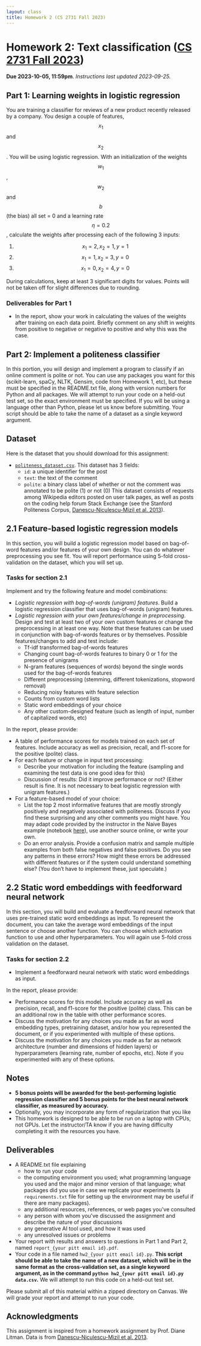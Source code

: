 ```yaml
---
layout: class
title: Homework 2 (CS 2731 Fall 2023)
---
```


# Homework 2: Text classification ([CS 2731 Fall 2023](https://michaelmilleryoder.github.io/cs2731_fall2023/))
**Due 2023-10-05, 11:59pm**. *Instructions last updated 2023-09-25.*

## Part 1: Learning weights in logistic regression
You are training a classifier for reviews of a new product recently released by a company. You design a couple of features, $$x_1$$ and $$x_2$$. You will be using logistic regression.
With an initialization of the weights $$w_1$$, $$w_2$$ and $$b$$ (the bias) all set = 0 and a learning rate $$\eta=0.2$$, calculate the weights after processing each of the following 3 inputs:
1. $$x_1 = 2, x_2 = 1, y = 1$$
2. $$x_1 = 1, x_2 = 3, y = 0$$
3. $$x_1 = 0, x_2 = 4, y = 0$$

During calculations, keep at least 3 significant digits for values. Points will not be taken off for slight differences due to rounding.

### Deliverables for Part 1
* In the report, show your work in calculating the values of the weights after training on each data point. 
Briefly comment on any shift in weights from positive to negative or negative to positive and why this was the case.

## Part 2: Implement a politeness classifier
In this portion, you will design and implement a program to classify if an online comment is polite or not. You can use any packages you want for this (scikit-learn, spaCy, NLTK, Gensim, code from Homework 1, etc), but these must be specified in the README.txt file, along with version numbers for Python and all packages. We will attempt to run your code on a held-out test set, so the exact environment must be specified. If you will be using a language other than Python, please let us know before submitting. Your script should be able to take the name of a dataset as a single keyword argument.

## Dataset
Here is the dataset that you should download for this assignment:

* [`politeness_dataset.csv`](hw2/politeness_data.csv). This dataset has 3 fields:
	* `id`: a unique identifier for the post
	* `text`: the text of the comment
	* `polite`: a binary class label of whether or not the comment was annotated to be polite (1) or not (0)
This dataset consists of requests among Wikipedia editors posted on user talk pages, as well as posts on the coding help forum Stack Exchange (see the Stanford Politeness Corpus, [Danescu-Niculescu-Mizil et al. 2013](https://aclanthology.org/P13-1025)). 

## 2.1 Feature-based logistic regression models
In this section, you will build a logistic regression model based on bag-of-word features and/or features of your own design. You can do whatever preprocessing you see fit. You will report performance using 5-fold cross-validation on the dataset, which you will set up. 

### Tasks for section 2.1
Implement and try the following feature and model combinations:
* *Logistic regression with bag-of-words (unigram) features*. Build a logistic regression classifier that uses bag-of-words (unigram) features.
* *Logistic regression with your own features/change in preprocessing*. Design and test at least two of your own custom features or change the preprocessing in at least one way. Note that these features can be used in conjunction with bag-of-words features or by themselves. Possible features/changes to add and test include:
	* Tf-idf transformed bag-of-words features
	* Changing count bag-of-words features to binary 0 or 1 for the presence of unigrams
	* N-gram features (sequences of words) beyond the single words used for the bag-of-words features
	* Different preprocessing (stemming, different tokenizations, stopword removal)
	* Reducing noisy features with feature selection
	* Counts from custom word lists
	* Static word embeddings of your choice
	* Any other custom-designed feature (such as length of input, number of capitalized words, etc)

In the report, please provide:
* A table of performance scores for models trained on each set of features. Include accuracy as well as precision, recall, and f1-score for the positive (polite) class.
* For each feature or change in input text processing:
	* Describe your motivation for including the feature (sampling and examining the test data is one good idea for this)
	* Discussion of results: Did it improve performance or not? (Either result is fine. It is not necessary to beat logistic regression with unigram features.)
* For a feature-based model of your choice:
	* List the top 2 most informative features that are mostly strongly positively and negatively associated with politeness. Discuss if you find these surprising and any other comments you might have. You may adapt code provided by the instructor in the Naive Bayes example (notebook [here](https://colab.research.google.com/drive/187yqGR_M_OVYrV28_nzjPY50mm6x-fxJ?usp=sharing)), use another source online, or write your own.
	* Do an error analysis. Provide a confusion matrix and sample multiple examples from both false negatives and false positives. Do you see any patterns in these errors? How might these errors be addressed with different features or if the system could understand something else? (You don’t have to implement these, just speculate.)

## 2.2 Static word embeddings with feedforward neural network
In this section, you will build and evaluate a feedforward neural network that uses pre-trained static word embeddings as input. To represent the document, you can take the average word embeddings of the input sentence or choose another function. You can choose which activation function to use and other hyperparameters. You will again use 5-fold cross validation on the dataset.

### Tasks for section 2.2
* Implement a feedforward neural network with static word embeddings as input.

In the report, please provide:
* Performance scores for this model. Include accuracy as well as precision, recall, and f1-score for the positive (polite) class. This can be an additional row in the table with other performance scores.
* Discuss the motivation for any choices you made as far as word embedding types, pretraining dataset, and/or how you represented the document, or if you experimented with multiple of these options.
* Discuss the motivation for any choices you made as far as network architecture (number and dimensions of hidden layers) or hyperparameters (learning rate, number of epochs, etc). Note if you experimented with any of these options.

## Notes
* **5 bonus points will be awarded for the best-performing logistic regression classifier and 5 bonus points for the best neural network classifier, as measured by accuracy.**
* Optionally, you may incorporate any form of regularization that you like
* This homework is designed to be able to be run on a laptop with CPUs, not GPUs. Let the instructor/TA know if you are having difficulty completing it with the resources you have.


## Deliverables
* A README.txt file explaining
	* how to run your code
	* the computing environment you used; what programming language you used and the major and minor version of that language; what packages did you use in case we replicate your experiments (a `requirements.txt` file for setting up the environment may be useful if there are many packages).
	* any additional resources, references, or web pages you've consulted
	* any person with whom you've discussed the assignment and describe the nature of your discussions
	* any generative AI tool used, and how it was used
	* any unresolved issues or problems
* Your report with results and answers to questions in Part 1 and Part 2, named `report_{your pitt email id}.pdf`. 
* Your code in a file named `hw2_{your pitt email id}.py`. **This script should be able to take the name of a new dataset, which will be in the same format as the cross-validation set, as a single keyword argument, as in the command `python hw2_{your pitt email id}.py data.csv`.** We will attempt to run this code on a held-out test set.

Please submit all of this material within a zipped directory on Canvas. We will grade your report and attempt to run your code.

## Acknowledgments
This assignment is inspired from a homework assignment by Prof. Diane Litman. Data is from [Danescu-Niculescu-Mizil et al. 2013](https://aclanthology.org/P13-1025).

